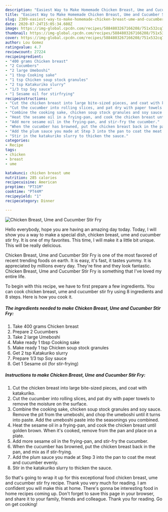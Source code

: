 ```yaml
---
description: "Easiest Way to Make Homemade Chicken Breast, Ume and Cucumber Stir Fry"
title: "Easiest Way to Make Homemade Chicken Breast, Ume and Cucumber Stir Fry"
slug: 2309-easiest-way-to-make-homemade-chicken-breast-ume-and-cucumber-stir-fry
date: 2020-07-24T15:05:34.608Z
image: https://img-global.cpcdn.com/recipes/5884803267166208/751x532cq70/chicken-breast-ume-and-cucumber-stir-fry-recipe-main-photo.jpg
thumbnail: https://img-global.cpcdn.com/recipes/5884803267166208/751x532cq70/chicken-breast-ume-and-cucumber-stir-fry-recipe-main-photo.jpg
cover: https://img-global.cpcdn.com/recipes/5884803267166208/751x532cq70/chicken-breast-ume-and-cucumber-stir-fry-recipe-main-photo.jpg
author: Lou Gomez
ratingvalue: 4.7
reviewcount: 27224
recipeingredient:
- "400 grams Chicken breast"
- "2 Cucumbers"
- "2 large Umeboshi"
- "1 tbsp Cooking sake"
- "1 tsp Chicken soup stock granules"
- "2 tsp Katakuriko slurry"
- "1/3 tsp Soy sauce"
- "1 Sesame oil for stirfrying"
recipeinstructions:
- "Cut the chicken breast into large bite-sized pieces, and coat with katakuriko."
- "Cut the cucumber into rolling slices, and pat dry with paper towels to remove the moisture on the surface."
- "Combine the cooking sake, chicken soup stock granules and soy sauce. Remove the pit from the umeboshi, and chop the umeboshi until it turns into paste. Add the umeboshi paste into the seasonings you combined."
- "Heat the sesame oil in a frying-pan, and cook the chicken breast until golden brown. When it&#39;s cooked, remove from the pan and place on a plate."
- "Add more sesame oil in the frying-pan, and stir-fry the cucumber."
- "When the cucumber has browned, put the chicken breast back in the pan, and mix as if stir-frying."
- "Add the plum sauce you made at Step 3 into the pan to coat the meat and cucumber evenly."
- "Stir in the katakuriko slurry to thicken the sauce."
categories:
- Recipe
tags:
- chicken
- breast
- ume

katakunci: chicken breast ume 
nutrition: 285 calories
recipecuisine: American
preptime: "PT31M"
cooktime: "PT44M"
recipeyield: "1"
recipecategory: Dinner

---
```



![Chicken Breast, Ume and Cucumber Stir Fry](https://img-global.cpcdn.com/recipes/5884803267166208/751x532cq70/chicken-breast-ume-and-cucumber-stir-fry-recipe-main-photo.jpg)

Hello everybody, hope you are having an amazing day today. Today, I will show you a way to make a special dish, chicken breast, ume and cucumber stir fry. It is one of my favorites. This time, I will make it a little bit unique. This will be really delicious.

Chicken Breast, Ume and Cucumber Stir Fry is one of the most favored of recent trending foods on earth. It is easy, it's fast, it tastes yummy. It is appreciated by millions every day. They're fine and they look fantastic. Chicken Breast, Ume and Cucumber Stir Fry is something that I've loved my entire life.




To begin with this recipe, we have to first prepare a few ingredients. You can cook chicken breast, ume and cucumber stir fry using 8 ingredients and 8 steps. Here is how you cook it.

<!--inarticleads1-->

##### The ingredients needed to make Chicken Breast, Ume and Cucumber Stir Fry:

1. Take 400 grams Chicken breast
1. Prepare 2 Cucumbers
1. Take 2 large Umeboshi
1. Make ready 1 tbsp Cooking sake
1. Make ready 1 tsp Chicken soup stock granules
1. Get 2 tsp Katakuriko slurry
1. Prepare 1/3 tsp Soy sauce
1. Get 1 Sesame oil (for stir-frying)




<!--inarticleads2-->

##### Instructions to make Chicken Breast, Ume and Cucumber Stir Fry:

1. Cut the chicken breast into large bite-sized pieces, and coat with katakuriko.
1. Cut the cucumber into rolling slices, and pat dry with paper towels to remove the moisture on the surface.
1. Combine the cooking sake, chicken soup stock granules and soy sauce. Remove the pit from the umeboshi, and chop the umeboshi until it turns into paste. Add the umeboshi paste into the seasonings you combined.
1. Heat the sesame oil in a frying-pan, and cook the chicken breast until golden brown. When it&#39;s cooked, remove from the pan and place on a plate.
1. Add more sesame oil in the frying-pan, and stir-fry the cucumber.
1. When the cucumber has browned, put the chicken breast back in the pan, and mix as if stir-frying.
1. Add the plum sauce you made at Step 3 into the pan to coat the meat and cucumber evenly.
1. Stir in the katakuriko slurry to thicken the sauce.




So that's going to wrap it up for this exceptional food chicken breast, ume and cucumber stir fry recipe. Thank you very much for reading. I am confident you will make this at home. There's gonna be interesting food in home recipes coming up. Don't forget to save this page in your browser, and share it to your family, friends and colleague. Thank you for reading. Go on get cooking!
